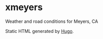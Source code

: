 # xmeyers

Weather and road conditions for Meyers, CA

Static HTML generated by [Hugo](http://gohugo.io).
